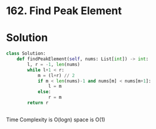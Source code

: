 # 162. Find Peak Element

# Solution

```python
class Solution:
    def findPeakElement(self, nums: List[int]) -> int:
        l, r = -1, len(nums)
        while l+1 < r:
            m = (l+r) // 2
            if m < len(nums)-1 and nums[m] < nums[m+1]:
                l = m
            else:
                r = m
        return r
                
```

Time Complexity is O(logn) space is O(1)